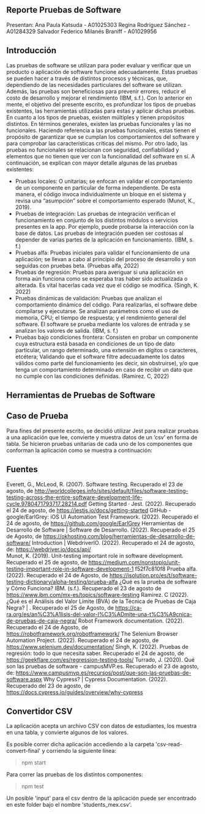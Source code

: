 ## Reporte Pruebas de Software 

Presentan:
Ana Paula Katsuda - A01025303
Regina Rodríguez Sánchez - A01284329
Salvador Federico Milanés Braniff - A01029956

## Introducción
Las pruebas de software se utilizan para poder evaluar y verificar que un producto o aplicación de software funcione adecuadamente. Estas pruebas se pueden hacer a través de distintos procesos y técnicas, que, dependiendo de las necesidades particulares del software se utilizan. Además, las pruebas son beneficiosas para prevenir errores, reducir el costo de desarrollo y mejorar el rendimiento (IBM, s.f.). Con lo anterior en mente, el objetivo del presente escrito, es profundizar los tipos de pruebas existentes, las herramientas utilizadas para estas y aplicar dichas pruebas. 
En cuanto a los tipos de pruebas, existen múltiples y tienen propósitos distintos. En términos generales, existen las pruebas funcionales  y las no funcionales. Haciendo referencia a las pruebas funcionales, estas tienen el propósito de garantizar que se cumplan los comportamientos del software y para comprobar las características críticas del mismo. Por otro lado, las pruebas no funcionales se relacionan con seguridad, confiabilidad y elementos que no tienen que ver con la funcionalidad del software en sí. A continuación, se explican con mayor detalle algunas de las pruebas existentes: 
- Pruebas locales: O unitarias; se enfocan en validar el comportamiento de un componente en particular de forma independiente. De esta manera, el código invoca individualmente un bloque en el sistema y revisa una “asumpción” sobre el comportamiento esperado (Munot, K., 2019).
- Pruebas de integración: Las pruebas de integración verifican el funcionamiento en conjunto de los distintos módulos o servicios presentes en la app. Por ejemplo, puede probarse la interacción con la base de datos. Las pruebas de integración pueden ser costosas al depender de varias partes de la aplicación en funcionamiento. (IBM, s. f.)
- Pruebas alfa: Pruebas iniciales para validar el funcionamiento de una aplicación; se llevan a cabo al principio del proceso de desarrollo y son seguidas con pruebas beta. (Pruebas alfa, 2022)
- Pruebas de regresión: Pruebas para averiguar si una aplicación en forma aún funciona como se esperaba tras haber sido actualizada o alterada. Es vital hacerlas cada vez que el código se modifica. (Singh, K. 2022)
- Pruebas dinámicas de validación: Pruebas que analizan el comportamiento dinámico del código. Para realizarlas, el software debe compilarse y ejecutarse. Se analizan parámetros como el uso de memoria, CPU; el tiempo de respuesta; y el rendimiento general del software.
El software se prueba mediante los valores de entrada y se analizan los valores de salida. (IBM, s. f.)
- Pruebas bajo condiciones frontera: Consisten en probar un componente cuya estructura está basada en condiciones de un tipo de dato particular, un rango determinado, una extensión en dígitos o caracteres, etcétera; Validando que el software filtre adecuadamente los datos válidos como parte del funcionamiento (es decir, sin obstruirse), y/o que tenga un comportamiento determinado en caso de recibir un dato que no cumple con las condiciones definidas.  (Ramirez. C, 2022)

## Herramientas de Pruebas de Software

## Caso de Prueba
Para fines del presente escrito, se decidió utilizar Jest para realizar pruebas a una aplicación que lee, convierte y muestra datos de un ‘csv’ en forma de tabla. Se hicieron pruebas unitarias de cada uno de los componentes que conforman la aplicación como se muestra a continuación:

## Fuentes
Everett, G., McLeod, R. (2007). Software testing. Recuperado el 23 de agosto, de http://worldcolleges.info/sites/default/files/software-testing-testing-across-the-entire-software-development-life-cycle.9780471793717.28214.pdf
Getting Started · Jest. (2022).  Recuperado el 24 de agosto, de https://jestjs.io/docs/getting-started
GitHub - google/EarlGrey: iOS UI Automation Test Framework. (2022). Recuperado el 24 de agosto, de https://github.com/google/EarlGrey
Herramientas de Desarrollo de Software | Software de Desarrollo. (2022). Recuperado el 25 de Agosto, de https://okhosting.com/blog/herramientas-de-desarrollo-de-software/
Introduction | WebdriverIO. (2022). Recuperado el 24 de agosto, de: https://webdriver.io/docs/api/  
Munot, K. (2019). Unit-testing important role in software development. Recuperado el 25 de agosto, de https://medium.com/nonstopio/unit-testing-important-role-in-software-development-1
f52f7c810f8
Prueba alfa. (2022). Recuperado el 24 de Agosto, de https://isolution.pro/es/t/software-testing-dictionary/alpha-testing/prueba-alfa
¿Qué es la prueba de software y Cómo Funciona? IBM. (s.f.). Recuperado el 23 de agosto de  https://www.ibm.com/mx-es/topics/software-testing
Ramirez. C (2022). ¿Qué es el Análisis del Valor Límite (BVA) de la Técnica de Pruebas de Caja Negra? | . Recuperado el 25 de Agosto, de https://ca-ra.org/es/an%C3%A1lisis-del-valor-l%C3%ADmite-una-t%C3%A9cnica-de-pruebas-de-caja-negra/
Robot Framework documentation. (2022). Recuperado el 24 de Agosto, de https://robotframework.org/robotframework/
The Selenium Browser Automation Project. (2022). Recuperado el 24 de agosto, de https://www.selenium.dev/documentation/
Singh, K. (2022). Pruebas de regresión: todo lo que necesita saber. Recuperado el 24 de agosto, de https://geekflare.com/es/regression-testing-tools/
Turrado, J. (2020). Qué son las pruebas de software - campusMVP.es. Recuperado el 23 de agosto, de: https://www.campusmvp.es/recursos/post/que-son-las-pruebas-de-software.aspx
Why Cypress? | Cypress Documentation. (2022). Recuperado del 23 de agosto, de https://docs.cypress.io/guides/overview/why-cypress



## Convertidor CSV
La aplicación acepta un archivo CSV con datos de estudiantes, los muestra en una tabla, y convierte algunos de los valores. 

Es posible correr dicha aplicación accediendo a la carpeta 'csv-read-convert-final' y corriendo la siguiente línea:  
  > npm start

Para correr las pruebas de los distintos componentes: 
  > npm test

Un posible 'input' para el csv dentro de la aplicación puede ser encontrado en este folder bajo el nombre 'students_mex.csv'.

